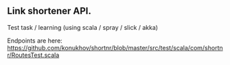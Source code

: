 ## Link shortener API.

Test task / learning (using scala / spray / slick / akka)

Endpoints are here: https://github.com/konukhov/shortnr/blob/master/src/test/scala/com/shortnr/RoutesTest.scala

